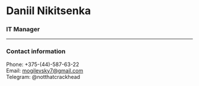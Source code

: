 # Daniil Nikitsenka
### IT Manager
___
### Contact information
Phone: +375-(44)-587-63-22  
Email: mogilevsky7@gmail.com  
Telegram: @notthatcrackhead
